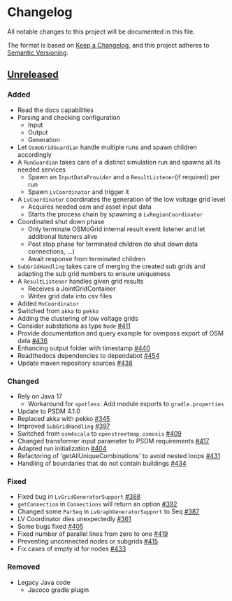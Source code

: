# Changelog
All notable changes to this project will be documented in this file.

The format is based on [Keep a Changelog](https://keepachangelog.com/en/1.0.0/),
and this project adheres to [Semantic Versioning](https://semver.org/spec/v2.0.0.html).

## [Unreleased]

### Added
- Read the docs capabilities
- Parsing and checking configuration
  - Input
  - Output
  - Generation
- Let `OsmoGridGuardian` handle multiple runs and spawn children accordingly
- A `RunGuardian` takes care of a distinct simulation run and spawns all its needed services
  - Spawn an `InputDataProvider` and a `ResultListener`(if required) per run
  - Spawn `LvCoordinator` and trigger it
- A `LvCoordinator` coordinates the generation of the low voltage grid level
  - Acquires needed osm and asset input data
  - Starts the process chain by spawning a `LvRegionCoordinator`
- Coordinated shut down phase
  - Only terminate OSMoGrid internal result event listener and let additional listeners alive
  - Post stop phase for terminated children (to shut down data connections, ...)
  - Await response from terminated children
- `SubGridHandling` takes care of merging the created sub grids and adapting the sub grid numbers to ensure uniqueness
- A `ResultListener` handles given grid results
  - Receives a JointGridContainer
  - Writes grid data into csv files
- Added `MvCoordinator`
- Switched from `akka` to `pekko`
- Adding the clustering of low voltage grids
- Consider substations as type `Node` [#411](https://github.com/ie3-institute/OSMoGrid/issues/411)
- Provide documentation and query example for overpass export of OSM data [#436](https://github.com/ie3-institute/OSMoGrid/issues/436)
- Enhancing output folder with timestamp [#440](https://github.com/ie3-institute/OSMoGrid/issues/440)
- Readthedocs dependencies to dependabot [#454](https://github.com/ie3-institute/OSMoGrid/issues/454)
- Update maven repository sources [#438](https://github.com/ie3-institute/OSMoGrid/issues/438)

### Changed
- Rely on Java 17
  - Workaround for `spotless`: Add module exports to `gradle.properties`
- Update to PSDM 4.1.0
- Replaced akka with pekko [#345](https://github.com/ie3-institute/OSMoGrid/issues/345)
- Improved `SubGridHandling` [#397](https://github.com/ie3-institute/OSMoGrid/issues/397)
- Switched from `osm4scala` to `openstreetmap.osmosis` [#409](https://github.com/ie3-institute/OSMoGrid/issues/409)
- Changed transformer input parameter to PSDM requirements [#417](https://github.com/ie3-institute/OSMoGrid/issues/417)
- Adapted run initialization [#404](https://github.com/ie3-institute/OSMoGrid/issues/404)
- Refactoring of 'getAllUniqueCombinations' to avoid nested loops [#431](https://github.com/ie3-institute/OSMoGrid/issues/431)
- Handling of boundaries that do not contain buildings [#434](https://github.com/ie3-institute/OSMoGrid/issues/434)

### Fixed
- Fixed bug in `LvGridGeneratorSupport` [#388](https://github.com/ie3-institute/OSMoGrid/issues/388)
- `getConnection` in `Connections` will return an option [#392](https://github.com/ie3-institute/OSMoGrid/issues/392)
- Changed some `ParSeq` in `LvGraphGeneratorSupport` to Seq [#387](https://github.com/ie3-institute/OSMoGrid/issues/387)
- LV Coordinator dies unexpectedly [#361](https://github.com/ie3-institute/OSMoGrid/issues/361)
- Some bugs fixed [#405](https://github.com/ie3-institute/OSMoGrid/issues/405)
- Fixed number of parallel lines from zero to one [#419](https://github.com/ie3-institute/OSMoGrid/issues/419)
- Preventing unconnected nodes or subgrids [#415](https://github.com/ie3-institute/OSMoGrid/issues/415)
- Fix cases of empty id for nodes [#433](https://github.com/ie3-institute/OSMoGrid/issues/433)

### Removed
- Legacy Java code
  - Jacoco gradle plugin

[Unreleased]: https://github.com/ie3-institute/OSMoGrid/compare/7e598e53e333c9c1a7b19906584f0357ddf07990...HEAD
